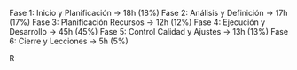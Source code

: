 
Fase 1: Inicio y Planificación          → 18h (18%)
Fase 2: Análisis y Definición          → 17h (17%)
Fase 3: Planificación Recursos         → 12h (12%)
Fase 4: Ejecución y Desarrollo         → 45h (45%)
Fase 5: Control Calidad y Ajustes      → 13h (13%)
Fase 6: Cierre y Lecciones             →  5h (5%)


R